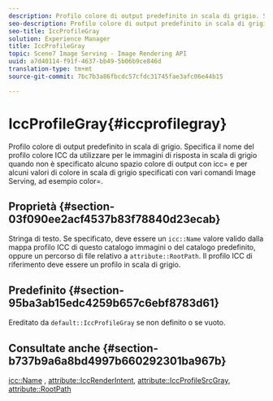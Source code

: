 ```yaml
---
description: Profilo colore di output predefinito in scala di grigio. Specifica il nome del profilo colore ICC da utilizzare per le immagini di risposta in scala di grigio quando non è specificato alcuno spazio colore di output con icc= e per alcuni valori di colore in scala di grigio specificati con vari comandi Image Serving, ad esempio color=.
seo-description: Profilo colore di output predefinito in scala di grigio. Specifica il nome del profilo colore ICC da utilizzare per le immagini di risposta in scala di grigio quando non è specificato alcuno spazio colore di output con icc= e per alcuni valori di colore in scala di grigio specificati con vari comandi Image Serving, ad esempio color=.
seo-title: IccProfileGray
solution: Experience Manager
title: IccProfileGray
topic: Scene7 Image Serving - Image Rendering API
uuid: a7d40114-f91f-4637-bb49-5b06b9ce846d
translation-type: tm+mt
source-git-commit: 7bc7b3a86fbcdc57cfdc31745fae3afc06e44b15

---
```



# IccProfileGray{#iccprofilegray}

Profilo colore di output predefinito in scala di grigio. Specifica il nome del profilo colore ICC da utilizzare per le immagini di risposta in scala di grigio quando non è specificato alcuno spazio colore di output con icc= e per alcuni valori di colore in scala di grigio specificati con vari comandi Image Serving, ad esempio color=.

## Proprietà {#section-03f090ee2acf4537b83f78840d23ecab}

Stringa di testo. Se specificato, deve essere un `icc::Name` valore valido dalla mappa profilo ICC di questo catalogo immagini o del catalogo predefinito, oppure un percorso di file relativo a `attribute::RootPath`. Il profilo ICC di riferimento deve essere un profilo in scala di grigio.

## Predefinito {#section-95ba3ab15edc4259b657c6ebf8783d61}

Ereditato da `default::IccProfileGray` se non definito o se vuoto.

## Consultate anche {#section-b737b9a6a8bd4997b660292301ba967b}

[icc::Name](../../../../../is-api/image-catalog/image-serving-api-ref/c-image-catalog-reference/c-icc-profile-map-reference/r-name-icc.md#reference-9e7d3c8e35434981a3dfac66b8946cbe) , [attribute::IccRenderIntent](../../../../../is-api/image-catalog/image-serving-api-ref/c-image-catalog-reference/c-attributes-reference/r-iccrenderintent.md#reference-012f207f28bd4406a5368d23ed95a51f), [attribute::IccProfileSrcGray](../../../../../is-api/image-catalog/image-serving-api-ref/c-image-catalog-reference/c-attributes-reference/r-iccprofilesrcgray.md#reference-a717831da24d43f680d01393660f12f9), [attribute::RootPath](../../../../../is-api/image-catalog/image-serving-api-ref/c-image-catalog-reference/c-attributes-reference/r-rootpath.md#reference-17d57e5967be403b8408fa7214017494)
